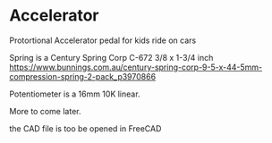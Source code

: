 # Accelerator
Protortional Accelerator pedal for kids ride on cars

Spring is a Century Spring Corp C-672
3/8 x 1-3/4 inch
https://www.bunnings.com.au/century-spring-corp-9-5-x-44-5mm-compression-spring-2-pack_p3970866

Potentiometer is a 16mm 10K linear.

More to come later.

the CAD file is too be opened in FreeCAD
